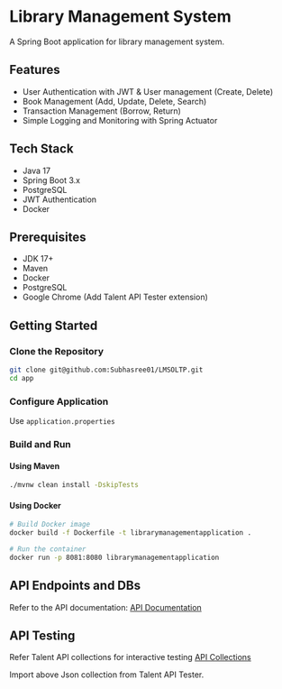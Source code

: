 # Library Management System

A Spring Boot application for library management system.

## Features

- User Authentication with JWT & User management (Create, Delete)
- Book Management (Add, Update, Delete, Search)
- Transaction Management (Borrow, Return)
- Simple Logging and Monitoring with Spring Actuator

## Tech Stack

- Java 17
- Spring Boot 3.x
- PostgreSQL
- JWT Authentication
- Docker

## Prerequisites

- JDK 17+
- Maven
- Docker
- PostgreSQL
- Google Chrome (Add Talent API Tester extension)

## Getting Started

### Clone the Repository

```bash
git clone git@github.com:Subhasree01/LMSOLTP.git
cd app
```

### Configure Application

Use `application.properties` 


### Build and Run

#### Using Maven

```bash
./mvnw clean install -DskipTests

```

#### Using Docker

```bash
# Build Docker image
docker build -f Dockerfile -t librarymanagementapplication .

# Run the container
docker run -p 8081:8080 librarymanagementapplication
```

## API Endpoints and DBs

Refer to the API documentation: [API Documentation](./LMS-API-Documentation.docx)

## API Testing

Refer Talent API collections for interactive testing [API Collections](./LibraryManagementCollections.json) 

Import above Json collection from Talent API Tester.




